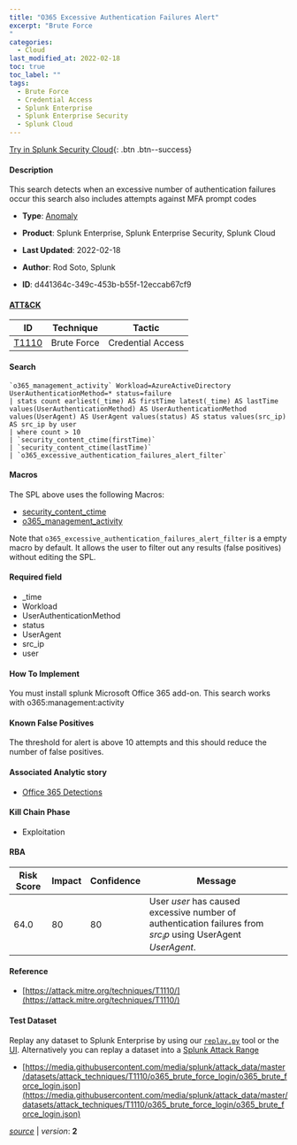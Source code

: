 ```yaml
---
title: "O365 Excessive Authentication Failures Alert"
excerpt: "Brute Force
"
categories:
  - Cloud
last_modified_at: 2022-02-18
toc: true
toc_label: ""
tags:
  - Brute Force
  - Credential Access
  - Splunk Enterprise
  - Splunk Enterprise Security
  - Splunk Cloud
---
```




[Try in Splunk Security Cloud](https://www.splunk.com/en_splunk_app_enrichmentus/cyber-security.html){: .btn .btn--success}

#### Description

This search detects when an excessive number of authentication failures occur this search also includes attempts against MFA prompt codes

- **Type**: [Anomaly](https://github.com/splunk/security_content/wiki/object-Analytic-Types)
- **Product**: Splunk Enterprise, Splunk Enterprise Security, Splunk Cloud


- **Last Updated**: 2022-02-18
- **Author**: Rod Soto, Splunk
- **ID**: d441364c-349c-453b-b55f-12eccab67cf9


#### [ATT&CK](https://attack.mitre.org/)

| ID             | Technique        |  Tactic             |
| -------------- | ---------------- |-------------------- |
| [T1110](https://attack.mitre.org/techniques/T1110/) | Brute Force | Credential Access |

#### Search

```
`o365_management_activity` Workload=AzureActiveDirectory UserAuthenticationMethod=* status=failure 
| stats count earliest(_time) AS firstTime latest(_time) AS lastTime values(UserAuthenticationMethod) AS UserAuthenticationMethod values(UserAgent) AS UserAgent values(status) AS status values(src_ip) AS src_ip by user 
| where count > 10 
| `security_content_ctime(firstTime)` 
| `security_content_ctime(lastTime)` 
| `o365_excessive_authentication_failures_alert_filter`
```

#### Macros
The SPL above uses the following Macros:
* [security_content_ctime](https://github.com/splunk/security_content/blob/develop/macros/security_content_ctime.yml)
* [o365_management_activity](https://github.com/splunk/security_content/blob/develop/macros/o365_management_activity.yml)

Note that `o365_excessive_authentication_failures_alert_filter` is a empty macro by default. It allows the user to filter out any results (false positives) without editing the SPL.

#### Required field
* _time
* Workload
* UserAuthenticationMethod
* status
* UserAgent
* src_ip
* user


#### How To Implement
You must install splunk Microsoft Office 365 add-on. This search works with o365:management:activity

#### Known False Positives
The threshold for alert is above 10 attempts and this should reduce the number of false positives.

#### Associated Analytic story
* [Office 365 Detections](/stories/office_365_detections)


#### Kill Chain Phase
* Exploitation



#### RBA

| Risk Score  | Impact      | Confidence   | Message      |
| ----------- | ----------- |--------------|--------------|
| 64.0 | 80 | 80 | User $user$ has caused excessive number of authentication failures from $src_ip$ using UserAgent $UserAgent$. |




#### Reference

* [https://attack.mitre.org/techniques/T1110/](https://attack.mitre.org/techniques/T1110/)



#### Test Dataset
Replay any dataset to Splunk Enterprise by using our [`replay.py`](https://github.com/splunk/attack_data#using-replaypy) tool or the [UI](https://github.com/splunk/attack_data#using-ui).
Alternatively you can replay a dataset into a [Splunk Attack Range](https://github.com/splunk/attack_range#replay-dumps-into-attack-range-splunk-server)


* [https://media.githubusercontent.com/media/splunk/attack_data/master/datasets/attack_techniques/T1110/o365_brute_force_login/o365_brute_force_login.json](https://media.githubusercontent.com/media/splunk/attack_data/master/datasets/attack_techniques/T1110/o365_brute_force_login/o365_brute_force_login.json)



[*source*](https://github.com/splunk/security_content/tree/develop/detections/cloud/o365_excessive_authentication_failures_alert.yml) \| *version*: **2**